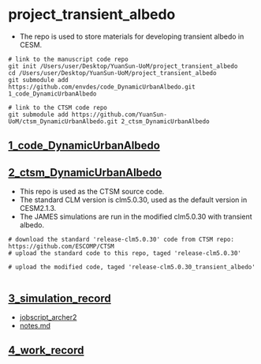 # project_transient_albedo

- The repo is used to store materials for developing transient albedo in CESM.

```
# link to the manuscript code repo
git init /Users/user/Desktop/YuanSun-UoM/project_transient_albedo
cd /Users/user/Desktop/YuanSun-UoM/project_transient_albedo
git submodule add https://github.com/envdes/code_DynamicUrbanAlbedo.git 1_code_DynamicUrbanAlbedo

# link to the CTSM code repo
git submodule add https://github.com/YuanSun-UoM/ctsm_DynamicUrbanAlbedo.git 2_ctsm_DynamicUrbanAlbedo
```

## [1_code_DynamicUrbanAlbedo](./1_code_DynamicUrbanAlbedo)



## [2_ctsm_DynamicUrbanAlbedo](./2_ctsm_DynamicUrbanAlbedo)

- This repo is used as the CTSM source code.
- The standard CLM version is clm5.0.30, used as the default version in CESM2.1.3.
- The JAMES simulations are run in the modified clm5.0.30 with transient albedo.

```
# download the standard 'release-clm5.0.30' code from CTSM repo: https://github.com/ESCOMP/CTSM
# upload the standard code to this repo, taged 'release-clm5.0.30'

# upload the modified code, taged 'release-clm5.0.30_transient_albedo'


```



## [3_simulation_record](./3_simulation_record)

- [jobscript_archer2](./3_simulation_record/jobscript_archer2)
- [notes.md](2_model_DynamicUrbanAlbedo/notes.md)



## [4_work_record](./4_work_record)